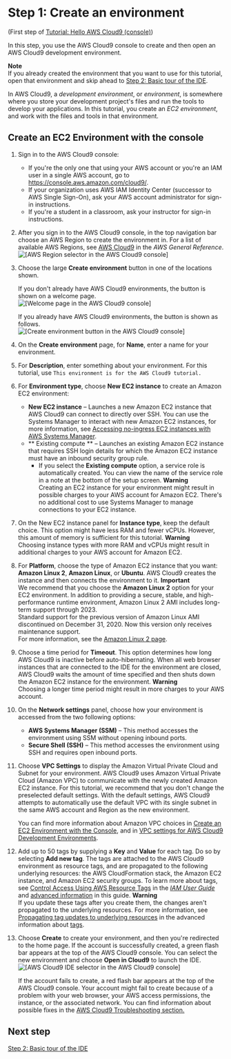 # Step 1: Create an environment<a name="tutorial-create-environment"></a>

\(First step of [Tutorial: Hello AWS Cloud9 \(console\)](tutorial.md)\)

In this step, you use the AWS Cloud9 console to create and then open an AWS Cloud9 development environment\.

**Note**  
If you already created the environment that you want to use for this tutorial, open that environment and skip ahead to [Step 2: Basic tour of the IDE](tutorial-tour-ide.md)\.

In AWS Cloud9, a *development environment*, or *environment*, is somewhere where you store your development project's files and run the tools to develop your applications\. In this tutorial, you create an *EC2 environment*, and work with the files and tools in that environment\.

## Create an EC2 Environment with the console<a name="tutorial-create-environment-console"></a>

1. Sign in to the AWS Cloud9 console:
   + If you're the only one that using your AWS account or you're an IAM user in a single AWS account, go to [https://console\.aws\.amazon\.com/cloud9/](https://console.aws.amazon.com/cloud9/)\.
   + If your organization uses AWS IAM Identity Center \(successor to AWS Single Sign\-On\), ask your AWS account administrator for sign\-in instructions\.
   + If you're a student in a classroom, ask your instructor for sign\-in instructions\.

1. After you sign in to the AWS Cloud9 console, in the top navigation bar choose an AWS Region to create the environment in\. For a list of available AWS Regions, see [AWS Cloud9](https://docs.aws.amazon.com/general/latest/gr/rande.html#cloud9_region) in the *AWS General Reference*\.  
![\[AWS Region selector in the AWS Cloud9 console\]](http://docs.aws.amazon.com/cloud9/latest/user-guide/images/consolas_region_new_UX.png)

1. Choose the large **Create environment** button in one of the locations shown\.

   If you don't already have AWS Cloud9 environments, the button is shown on a welcome page\.  
![\[Welcome page in the AWS Cloud9 console\]](http://docs.aws.amazon.com/cloud9/latest/user-guide/images/create_welcome_env_new_UX.png)

   If you already have AWS Cloud9 environments, the button is shown as follows\.  
![\[Create environment button in the AWS Cloud9 console\]](http://docs.aws.amazon.com/cloud9/latest/user-guide/images/console_create_env_new_UX.png)

1. On the **Create environment** page, for **Name**, enter a name for your environment\.

1. For **Description**, enter something about your environment\. For this tutorial, use `This environment is for the AWS Cloud9 tutorial.`

1. For **Environment type**, choose **New EC2 instance** to create an Amazon EC2 environment:
   + **New EC2 instance** – Launches a new Amazon EC2 instance that AWS Cloud9 can connect to directly over SSH\. You can use the Systems Manager to interact with new Amazon EC2 instances, for more information, see [Accessing no\-ingress EC2 instances with AWS Systems Manager](ec2-ssm.md)\. 
   + ** Existing compute ** – Launches an existing Amazon EC2 instance that requires SSH login details for which the Amazon EC2 instance must have an inbound security group rule\.
     + If you select the **Existing compute** option, a service role is automatically created\.  You can view the name of the service role in a note at the bottom of the setup screen\. 
**Warning**  
Creating an EC2 instance for your environment might result in possible charges to your AWS account for Amazon EC2\. There's no additional cost to use Systems Manager to manage connections to your EC2 instance\.

1. On the New EC2 instance panel for **Instance type**, keep the default choice\. This option might have less RAM and fewer vCPUs\. However, this amount of memory is sufficient for this tutorial\.
**Warning**  
Choosing instance types with more RAM and vCPUs might result in additional charges to your AWS account for Amazon EC2\.

1. For **Platform**, choose the type of Amazon EC2 instance that you want: **Amazon Linux 2**, **Amazon Linux**, or **Ubuntu**\. AWS Cloud9 creates the instance and then connects the environment to it\.
**Important**  
We recommend that you choose the **Amazon Linux 2** option for your EC2 environment\. In addition to providing a secure, stable, and high\-performance runtime environment, Amazon Linux 2 AMI includes long\-term support through 2023\.  
Standard support for the previous version of Amazon Linux AMI discontinued on December 31, 2020\. Now this version only receives maintenance support\.  
For more information, see the [Amazon Linux 2 page](https://aws.amazon.com/amazon-linux-2/)\.

1. Choose a time period for **Timeout**\. This option determines how long AWS Cloud9 is inactive before auto\-hibernating\. When all web browser instances that are connected to the IDE for the environment are closed, AWS Cloud9 waits the amount of time specified and then shuts down the Amazon EC2 instance for the environment\. 
**Warning**  
Choosing a longer time period might result in more charges to your AWS account\.

1. On the **Network settings** panel, choose how your environment is accessed from the two following options:
   + **AWS Systems Manager \(SSM\)** – This method accesses the environment using SSM without opening inbound ports\.
   + **Secure Shell \(SSH\)** – This method accesses the environment using SSH and requires open inbound ports\.

1. Choose **VPC Settings** to display the Amazon Virtual Private Cloud and Subnet for your environment\. AWS Cloud9 uses Amazon Virtual Private Cloud \(Amazon VPC\) to communicate with the newly created Amazon EC2 instance\. For this tutorial, we recommend that you don't change the preselected default settings\. With the default settings, AWS Cloud9 attempts to automatically use the default VPC with its single subnet in the same AWS account and Region as the new environment\.

   You can find more information about Amazon VPC choices in [Create an EC2 Environment with the Console](create-environment-main.md#create-environment-vpc-step), and in [VPC settings for AWS Cloud9 Development Environments](vpc-settings.md)\.

1. Add up to 50 tags by supplying a **Key** and **Value** for each tag\. Do so by selecting **Add new tag**\. The tags are attached to the AWS Cloud9 environment as resource tags, and are propagated to the following underlying resources: the AWS CloudFormation stack, the Amazon EC2 instance, and Amazon EC2 security groups\. To learn more about tags, see [Control Access Using AWS Resource Tags](https://docs.aws.amazon.com/IAM/latest/UserGuide/access_tags.html) in the *[IAM User Guide](https://docs.aws.amazon.com/IAM/latest/UserGuide/)* and [advanced information](tags.md) in this guide\.
**Warning**  
If you update these tags after you create them, the changes aren't propagated to the underlying resources\. For more information, see [Propagating tag updates to underlying resources](tags.md#tags-propagate) in the advanced information about [tags](tags.md)\.

1. Choose **Create** to create your environment, and then you're redirected to the home page\. If the account is successfully created, a green flash bar appears at the top of the AWS Cloud9 console\. You can select the new environment and choose **Open in Cloud9** to launch the IDE\.  
![\[AWS Cloud9 IDE selector in the AWS Cloud9 console\]](http://docs.aws.amazon.com/cloud9/latest/user-guide/images/cloud9-ide-open.png)

   If the account fails to create, a red flash bar appears at the top of the AWS Cloud9 console\. Your account might fail to create because of a problem with your web browser, your AWS access permissions, the instance, or the associated network\. You can find information about possible fixes in the [AWS Cloud9 Troubleshooting section\.](troubleshooting.md#troubleshooting-env-loading)

## Next step<a name="tutorial-create-env-next"></a>

[Step 2: Basic tour of the IDE](tutorial-tour-ide.md)